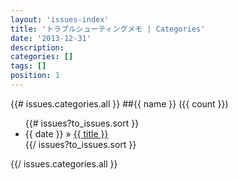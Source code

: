 ```yaml
---
layout: 'issues-index'
title: 'トラブルシューティングメモ | Categories'
date: '2013-12-31'
description:
categories: []
tags: []
position: 1
---
```


{{# issues.categories.all }}
##{{ name }} ({{ count }})
<ul>
  {{# issues?to_issues.sort }}
    <li>{{ date }} &raquo; <a href="{{ url }}">{{ title }}</a></li>
  {{/ issues?to_issues.sort }}
</ul>
{{/ issues.categories.all }}

<br/>

